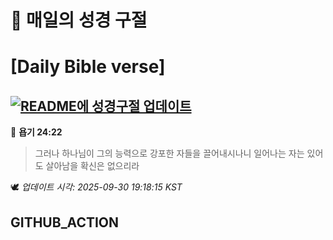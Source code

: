 # 🙏 매일의 성경 구절
# [Daily Bible verse]
## [![README에 성경구절 업데이트](https://github.com/DONGSUKA/first_test/actions/workflows/update-readme-bible.yml/badge.svg)](https://github.com/DONGSUKA/first_test/actions/workflows/update-readme-bible.yml)
<!-- START_BIBLE_VERSE -->
📖 **욥기 24:22**
> 그러나 하나님이 그의 능력으로 강포한 자들을 끌어내시나니 일어나는 자는 있어도 살아남을 확신은 없으리라

🕊️ _업데이트 시각: 2025-09-30 19:18:15 KST_
  <!-- END_BIBLE_VERSE -->
## GITHUB_ACTION
